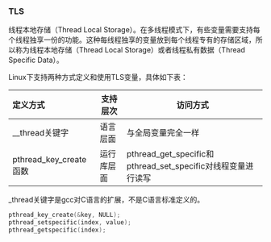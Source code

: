### TLS

线程本地存储（Thread Local Storage）。在多线程模式下，有些变量需要支持每个线程独享一份的功能。这种每线程独享的变量放到每个线程专有的存储区域，所以称为线程本地存储（Thread Local Storage）或者线程私有数据（Thread Specific Data）。

Linux下支持两种方式定义和使用TLS变量，具体如下表：

| 定义方式               | 支持层次   | 访问方式                                                     |
| :--------------------- | ---------- | ------------------------------------------------------------ |
| __thread关键字         | 语言层面   | 与全局变量完全一样                                           |
| pthread_key_create函数 | 运行库层面 | pthread_get_specific和pthread_set_specific对线程变量进行读写 |

_thread关键字是gcc对C语言的扩展，不是C语言标准定义的。





```c++
pthread_key_create(&key, NULL);
pthread_setspecific(index, value);
pthread_getspecific(index);
```

